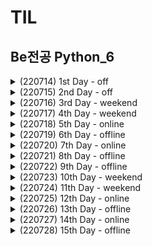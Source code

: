 # TIL

## Be전공 Python_6

<details>
<summary>(220714)  1st Day - off</summary>
<div markdown="1">

- 신입개발자의 역량

1. 코테통과 (알고리즘)
2. CS
3. 영어
4. 잔디가 빽빽(꾸준한 학습 증명) → 가장 중요

------

#### Git (분산 버전 관리 프로그램) / Github (Git 기반 저장소 서비스) -  소잘능개의 기본
	- 중앙 집중식 버전 관리(SVN, 서버컴퓨터 한대. 매니지먼트쪽 강점.)의 단점 보완.
	- 레거시 프로젝트(와 그 히스토리)의 안정적인 보관을 위해서는 분산 버전 관리가 유리하다.
	- 법인이 쓰기에는 Github이 더 비싸고, 소스코드가 서버로 들어가기 때문에 보안 이슈가 있음.

- CLI (Command Line Interface) & Markdown
	- GUI - 그래픽으로 상호작용. 쉽지만 성능이 더 소모됨.
	- CLI - 명령어를 통해 상호작용. 서버/개발 시스템이 이러한 조작환경제공.
	- Git Bash
		- Git은 Linux로 되어있기 때문에, 윈도우에서 Linux를 사용하기 위해 Git Bash로 수행.
		- 절대경로: 모든 경로 / 상대경로: 현재디렉토리 기준 상대적 위치

- Markdown → 텍스트기반 가벼운 markup언어
	- 문서 구조화와 내용을 쉽고 빠르게 작성코자. (특히 웹 환경)
	- 선택한 언어의 Highlight Syntax 적용.
	- README.md
		- 파일을 통해서 오픈 소스의 공식 문서 작성. 잔디심을때마다!
			- 프로젝트에 대한 설명
			- 가장 먼저 보는 문서
			- 일반적으로 SW와 함께 배포
			- 형식은 따로 없으나 일반적으로 Markdown 활용
		- 개인 프로젝트의 소개 문서 작성
		- 매일 학습한 내용 정리
		- MarkDown 활용한 블로그 운영

#### Repository
- 특정 디렉토리 버전관리하는 저장소
1) git init 명령어로 로컬 저장소 생성 → 기본 필수요소(초기값)을 세팅해줌.
2) .git 디렉토리에 버전 관리에 필요한 것이 들어있음
3) git config —global → 이메일과 유저네임 설정.
4) README.md
- Working Directory(작업하는 실제 디렉토리 — untracked)
 → <git add 파일명 or git add . (현재디렉토리 전체)> →
- Staging Area(커밋으로 남기고 싶은 파일이 있는 곳 — staged)
 → <git commit -m “메세지”> →
- Repository(커밋이 저장되는곳 — committed) → <git push> →
- vscode에서 Git Graph 설치해볼 것!

#### ??Staging Area는 왜 있지??
- Working Directory 자체의 모습이 아니라 수정사항(변화된 내용)만 반영되기 위해서!
- 상용(퍼블리싱)할 내용들만 골라 commit해야 하니깐~

#### Github Repo Settings에서 default Branch를 master로 바꿔야 하는 이유?
- main으로 바뀐 이유가 있다.
 [깃허브, 개발용어 '마스터'→메인으로 바꾼다](https://zdnet.co.kr/view/?no=20200921101131)
- 그런데 기존 기업들은 모두 master로 쓰기 때문에 main으로 저장하자~

#### 로컬과 깃헙 레포 연결하기
- git remote add origin 링크 → 연결.
	- 링크의 별명을 origin으로 설정하는 것.
- git push -u origin master → 깃푸쉬.
	- origin → 별명
	- master → local branch 이름

#### git clone, git pull
- clone == 해당 url을 다운로드 받는 것.
- pull == remote에서 local로 업데이트 하는 것.
	- vscode에서 수정 옵션 선택 가능

</div>
</details>

<details>
<summary>(220715)  2nd Day - off</summary>
<div markdown="1">

### git collaborator 초대

[https://eunoia3jy.tistory.com/118](https://eunoia3jy.tistory.com/118)

### git branch 활용

[https://git-scm.com/book/ko/v2/Git-브랜치-브랜치란-무엇인가](https://git-scm.com/book/ko/v2/Git-%EB%B8%8C%EB%9E%9C%EC%B9%98-%EB%B8%8C%EB%9E%9C%EC%B9%98%EB%9E%80-%EB%AC%B4%EC%97%87%EC%9D%B8%EA%B0%80)

1. 브렌치 생성 후 이동

```bash
git checkout -b (브렌치)

git switch -c (브렌치)
```

[https://git-scm.com/book/ko/v2/Git-브랜치-브랜치와-Merge-의-기초](https://git-scm.com/book/ko/v2/Git-%EB%B8%8C%EB%9E%9C%EC%B9%98-%EB%B8%8C%EB%9E%9C%EC%B9%98%EC%99%80-Merge-%EC%9D%98-%EA%B8%B0%EC%B4%88)

1. 병합 (마스터 브렌치와 입력 브렌치의 병합)

```bash
git merge (브렌치)
```

1. 변화 확인하기

```bash
git log --oneline --graph
```

## 챗봇 프로그래밍

### 4차 산업 혁명과 소프트웨어

- 4차산업 - 소프트웨어 중심의 기술, 산업, 사회 패턴과 절차의 급격한 변화
- 빅데이터, 인공지능, 로봇공학, 사물인터넷, 무인운송, 3D프린터, 나노기술
- 오픈소스 라이브러리를 잘 활용하자! 디자인과 기능을 구상하여 조립하는 것이 중요.
    - 에러를 무서워말자!

### Request module 설치

```bash
pip install request
pip install beautifulsoup4
pip install lxml
```

### .gitignore 활용

[gitignore.io](https://www.toptal.com/developers/gitignore/)

1. 왜 쓰는가?

```
보안상으로 위험성이 있는 파일프로젝트와 
관계없는 파일용량이 너무 커서 제외해야되는 파일등등
git add 에 포함시키기 싫은 경우가 있다.

물론 이 경우 git rm 를 통해 일부 파일만 제외시키면 되지만, 
모든 커밋에 그런 행동을 하는 것은 번거롭다.

따라서 우리는.gitignore 이라는 디렉토리를 만들어 무시할 파일을 넣어 줄 수 있다.
```

2. ***반드시!!*** Repository 만들자마자 생성해야함.
    1. 한 번 git이 관리하기 시작한 파일은 추가적인 ignore가 안된다.
</div>
</details>


<details>
<summary>(220716)  3rd Day - weekend</summary>
<div markdown="1">


arr = [ ] → arr 배열 선언

len(arr) → arr 배열의 원소 갯수

리스트.remove(a) → 배열에서 a 제거

“이름 : {1}, 나이 {0}세”. format(20, “홍길동) → ‘이름 : 홍길동, 나이 20세’

{숫자 : 문자열 표시 유형}

chr(num) → 아스키코드 num에 해당하는 문자

ord(char) → 문자 char에 해당하는 아스키코드

`for i in range (1, 201, 1) :` → 1 이상 201 미만의 i에 대한 반복문. i는 1씩 증가한다.

```python
dogs = {1: "골든리트리버". 2: "진돗개", 3: "보더콜리"} //사전형 객체

for key in dogs: //사전 객체 dogs를 사용하므로 항목의 키 정보 1, 2, 3이 차례로 대입
	print("{0} : {1}".format(key, dogs[key]))
```

[https://blockdmask.tistory.com/458](https://blockdmask.tistory.com/458) → 문자열

줄바꿈 없이 출력하기

```python
print("AngelPlayer", end='\n') //기본 형식.

for i in range(1, 51) :
    print("{0}".format(i * 2), end=' ')
```

파이썬에서의 삼항 연산자

```python
[true_value] if [condition] else [false_value]
```

	
</div>
</details>


<details>
<summary>(220717)  4th Day - weekend</summary>
<div markdown="1">

### join 사용방법

```python
구분자.join(문자열리스트)

str_list = ["동해물과","백두산이","마르고","닳도록"]
>>> str = " ".join(str_list)
>>> print(str)
# 동해물과 백두산이 마르고 닳도록 출력됨
```

구분자(separator)가 앞에 오고 문자열이 뒤에 오는 구조라서 좀 헷갈릴 수 있다.

### 문자열 나누기- split() 함수

이 함수는 파라미터로 구분자를 주면

해당 구분자를 기준으로 문자열을 잘라 리스트 형식으로 반환합니다.

만약 파라미터에 아무것도 주지 않으면 공백을 기준으로 문자를 나눕니다.

```python
>>> str = "Hi my name is gyu"
>>> splitted_str = str.split()
>>> print(splitted_str)

['Hi', 'my', 'name', 'is', 'gyu']
```

[[파이썬 / Python] map(int, input().split())에 대해](https://ccamppak.tistory.com/38)

### 진수 변환

```python
10진수에서 2진수로 변환함수: bin() # 접두어 0b 붙음
10진수에서 8진수로 변환함수: oct() # 접두어 0o 붙음
10진수에서 16진수로 변환함수: hex() # 접두어 0x 붙음
```

### 문자열 설정

[Python의 문자열에서 부분 문자열 추출](https://www.delftstack.com/ko/howto/python/extract-substring-from-a-string-in-python/)

[파이썬에서 문자열의 부분 문자열을 얻는 방법](https://www.delftstack.com/ko/howto/python/how-to-get-a-substring-of-a-string-in-python/)

### 공백 제거

**3가지 방법**은 아래와 같습니다.

1. **replace() 사용 - 모든 공백 제거**
2. **strip(), lstrip(), rstrip() 사용 - 양쪽, 왼쪽, 오른쪽 공백 제거**
3. **re.sub() 사용 - 정규표현식 사용으로 원하는대로 공백 제거**

### map 함수

```python
list(map(함수, 리스트))# 리스트에서 원소를 하나씩 꺼내 함수를 돌려 다시 리스트로 저장
```

[[python] 파이썬 map 함수 사용법과 예제](https://blockdmask.tistory.com/531)

### 딕셔너리

[Python 딕셔너리](https://zetawiki.com/wiki/Python_%EB%94%95%EC%85%94%EB%84%88%EB%A6%AC)

## **reduce()**

```python
reduce(함수, 시퀀스)
```

#시퀀스(문자열, 리스트, 튜플)의 원소들을 순차적으로 함수에 적용

```python
>>>from functools import reduce   # 파이썬 3에서는 써주셔야 해요  
>>> reduce(lambda x, y: x + y, [0, 1, 2, 3, 4])
10
```

먼저 0과 1을 더하고, 그 결과에 2를 더하고, ….

## **filter()**

```python
filter(함수, 리스트)
```

리스트에 들어있는 원소들을 함수에 적용시켜서 

결과가 참인 값들로 새로운 리스트를 만들어줌. 

```python
>>> list(filter(lambda x: x < 5, range(10)))
[0, 1, 2, 3, 4]
```

### 절대값 함수

```python
abs(x) # x의 절대값
```


</div>
</details>


<details>
<summary>(220718)  5th Day - online </summary>
<div markdown="1">

### 컨테이너

- 여러 개의 데이터를 담을 수 있는 객체.
- 순서가 있는 데이터와 순서가 없는 데이터로 나뉨.
        
    - 리스트 (리스트명 = [요소1, 요소2, … ]
        - 여러 값을 ‘순서가 있는’구조로 저장하고 싶을 때 사용
        - 생성된 이후 변경이 가능
    - 튜플
        - 여러 값을 ‘순서가 있는’구조로 저장하고 싶을 때 사용
        - 생성된 이후 변경이 불가.
        - 단일 항목 튜플은 값 뒤에 쉼표! ex) tuple_a = (1,)
        - 복수 항목 튜플도 넣는 것을 권장
    - 레인지
        - 숫자의 시퀀스를 나타냄
        - 주로 반복문과 사용됨 (for i in range(N))
    - 슬라이싱
        
        [[Tip] Python Array[::] 사용법](https://blog.wonkyunglee.io/3)
        
        - 시퀀스를 특정 단위로 슬라이싱
        - 인덱스와 콜론을 사용하여 특정 부분만 잘라냄
        - 
    - 셋
        - 중복되는 요소 없고 순서 상관 없는 묶음
            - 중복되면 하나만 저장
            - 순서가 없어서 인덱스 접근 불가
    - 딕셔너리
        - 키-값 쌍으로 이루어진 자료형 (3.7이후 orderd)
        - key는 변경 불가능 데이터만 가능.
        - 키의 값(values)는 형태 상관 없음.
        - dict()

### 형변환

- 파이썬에서 데이터 형태는 서로 변환 가능
- 암시적/명시적 변환.

### find 함수

```python
문자열.find(찾을 문자, 시작 index, 끝 index)
```

[[python] 파이썬 find 함수에 대해서](https://blockdmask.tistory.com/569)

[[Python - Tip] 파이썬 출력 메시지 글꼴 설정 - 글자색/배경색/굴게/기울임/밑줄](https://dsegfault.tistory.com/15)

</div>
</details>


<details>
<summary>(220719)  6th Day - offline </summary>
<div markdown="1">

### Dictionary 관련 함수

[[파이썬(Python)] 딕셔너리(Dictionary) 관련 함수 정리! [.keys() / .values() / .items() / .get() / .clear(), in]](https://m.blog.naver.com/PostView.naver?isHttpsRedirect=true&blogId=sw4r&logNo=221504133335)

### append 살펴보기

[파이썬 append( ), extend( ), insert( ) 함수 차이 / 요소추가함수 비교 (Python)](https://ooyoung.tistory.com/117)

### Set 살펴보기

[점프 투 파이썬](https://wikidocs.net/16044)

### replace 함수

```python
변수.replace(변경하고 싶은 문자, 변경할 문자, [변경할 횟수])
```

[파이썬 replace( ) 문자열을 변경하는 함수 (Python)](https://ooyoung.tistory.com/77)

### re.sub

```python
re.sub(패턴, 바꿀 문자열, 문자열, 바꿀 횟수)
```

[[python] re.sub 정규표현식을 통한 문자열 치환 (특수문자 제거)](https://clolee.tistory.com/17)

### Try (예외처리)

[[Python] 예외처리 (try, except, finally, else)](https://yganalyst.github.io/pythonic/memo_16_except/)

</div>
</details>

<details>
<summary>(220720)  7th Day - online </summary>
<div markdown="1">

[Python Tutor code visualizer: Visualize code in Python, JavaScript, C, C++, and Java](https://pythontutor.com/visualize.html#mode=edit)

[(Python) 20 - 파이썬의 유용한 내장함수들](https://dogrushdev.tistory.com/134)

### 제어문(Control Statement)

- flowchart로 표현 가능한, 특정 상황에 따른 선택적 코드 실행
1. 조건문
    - if / elif / else 계속 연습하자

1. 반복문
    - for문
        - Dictionary 순회
            - .Keys() / .values() / .items() → 튜플 활용해서 순회 가능
            - ex)
            
            ```python
            for student, grade in grades.items()
            ```
            
        - enumerate 순회
            - 인덱스(순서)와 객체를 쌍으로 담은 열거형 반환
            
            ```python
            members = ['민수', '영희', '철수']
            
            for idx, number in enumerate(members) : 
                print(idx, number)
            
            # enumerate(members, start = n) -> n값부터 idx가 증가
            ```
            
        - List comprehension
            - 표현식과 제어문을 통해 특정값을 가진 리스트 생성
            
            ```python
            # code for 변수 in iterble if 조건식
            
            cubic_list = [number ** 3 for number in range(1, 4)]
            print (cubic_list)
            
            #[1, 8, 27)
            ```
            
        
        - Dictionary Comprehension
            
            ```python
            cubic_dict0 = {}
            for number in range(1, 4) : 
                cubic_dict0[number] = numer ** 3
            print(cubic_dict0)
            
            #{1: 1, 2: 8, 3: 27}
            
            cubic_dict1 = {number : number ** 3 for number in range(1, 4)}
            print (cubic_dict1)
            
            #{1: 1, 2: 8, 3: 27}
            ```
            

### 함수

- return은 한 함수에 두 개 불가. 여러 개를 반환하고 싶으면 리스트나 튜플 등의 컨테이너 활용

```python
def minus_and_product(x, y) :
    return x - y,  x * y

y = minus_and_product(4, 5)
print(y) # (-1, 20)
print(type(y)) # <class 'tuple'
```

- Input
    - Keyword Argument 다음에 Positional Argument 넣을 수 없다
    - Default Argument를 지정해서 정의된 것보다 더 적은 개수의 argument를 입력 가능
    - 정해지지 않은 여러개의 Arguments 처리는 Asterisk 혹은 언패킹 연산자라고 불리는 * 덕분.
    
    ```python
    print(*objects, sep=' ', end='\n', file=sys.stdout, flush=False)
    ```
    
    - 가변인자 (*args)
        - 여러개의 Positional Argument를 하나의 필수 parameter로 받아서 사용
        - 몇 개를 받을 지 모를 때 사용.
        
        ```python
        def add(*args) : 
            for arg in args :
                print(arg)
        ```
        
    
    - 패킹 / 언패킹
        - 묶는게 패킹 푸는게 언패킹
        
        ```python
        numbers = (1, 2, 3, 4, 5) #패킹
        a, b, c, d, e = numbers #언패킹
        ```
        
        - 패킹 = 여러 개의 데이터를 묶어서 할당
        - 언패킹 = 시퀀스 속 요소를 여러 변수에 나누어 할당
            - 언패킹시 변수 개수와 할당 갯수가 동일해야 함.
            - 변수에 Asterisk를 붙이면 남은 요소를 담을 수 있음
            
            ```python
            numbers = (1, 2, 3, 4, 5)
            a, b, *rest = numbers
            print(a, b, rest) # 1 2 [3, 4, 5]
            
            a, *rest, e = numbers
            print(rest) # [2, 3, 4]
            ```
            
        
        - *는 시퀀스 언패킹 연산자라고 불리며, 말 그대로 시퀀스를 풀어 헤치는 연산자
            - 튜플이나 리스트 언패킹할 때 사용
            - * 활용해서 가변인자 만들 수 있음
            
            ```python
            def func(*args) :
            	print(args)
            	print(type(args))
            ```
            
            ```python
            def sum_all(*numbers):
            	result = 0
            	for number in numbers :
            				result += number
            	return result
            
            print(sum_all(1, 2, 3)) # 6
            print(sum_all(1, 2, 3, 4, 5, 6)) # 21
            ```
            
            ```python
            def print_family_name(father, mother, *pets): # 아빠 엄마는 필수. 반려동물은 추가적인 인자
            	print(f'아버지 : {father}')
            	print(f'어머니 : {mother}')
            	print('반려동물들')
            	for name in pets:
            			print(f'반려동물: {name}')
            
            ```
            
        
        - 가변 키워드 인자 (**kwargs)
            - 몇 개의 키워드 인자를 받을지 모르는 함수 정의에 유용
            - **kwargs는 딕셔너리로 묶여 처리되며, parameter에 **를 붙임
            
            ```python
            def family(**kwargs) : 
            	for key, value in kwargs.items()
            			print(key, ":", value)
            
            family(father='아부지', mother='어무이')
            ```
            
        - *args 는 **kwargs 와 같이 쓸 수 있나? YES!
            
            ```python
            def print_family_name(*parents, *pets): # 아빠 엄마는 필수. 반려동물은 추가적인 인자
            	print(f'아버지 : {parents[0]}')
            	print(f'어머니 : {parents[1]}')
            	print('반려동물들')
            	for title, name in pets.items():
            			print(f'반려동물: {title} = {name}')
            ```
            
    

### Python의 범위 (Scope)

- 함수는 코드 내부에 local scope 생성. / 이외 공간은 global scope
- scope
    - global scope  : 코드 어디에서나 참조 가능한 공간
    - local scope :  함수가 만든 scope. 함수 내부에서만 참조 가능
- variable
    - global variable : global scope에 정의된 변수
    - local variable : local scope에 정의된 변수

### 변수 수명주기(lifecycle)

- built-in scope
    - 파이썬 실행된 이후부터 영원히 유지
- global scope
    - 모듈이 호출된 시점 이후 혹은 인터프리터가 끝날 떄까지 유지
- local scope
    - 함수가 호출될 때 생성되고, 함수가 종료될 때까지 유지
    

### 이름 검색 규칙(Name Resolution)

- 파이썬의 식별자는 namespace에 저장되어 있음.
- a.k.a LEGB Rule
    - Local scope - 지역 범위(현재 작업)
    - Enclosed scope - 지역 범위 한 단계 위
    - Global scope - 최상단 위치
    - Built-in scope - 정의하지 않고 사용할 수 있는 모든 것
- 함수의 범위 주의
    - 기본적으로 함수에서 선언된 변수는 Local scope에 생성
    - 해당 scope에 변수가 없으면 LEGB 룰에 의해 검색.
        - 접근은 되도 수정은 안됨
        - 할당하면 해당 scope에 생성되므로
        - 함수 내에서 필요한 상위 scope는 argument로 넘겨서 활용해야 함
- 상위 scope 변수를 수정하려면 global, nonlocal 키워드를 활용
    - 그러나 코드 복잡해지고 오류발생 가능.
    

### 함수 응용

- map(함수, 순회가능한 데이터구조)
- zip(*iterables) - iterable들을 모아서 튜플형 object반환
- lambda[parameter] : 표현식
    - 리턴 없고 조건문 반복문 불가.
    - 간결한 함수정의 가능. def 없어도 사용가능
- 재귀함수는 stack overflow 조심하고, 1천회 넘기지 않게 조심할것
    - 재귀적 표현이 자연스러운 알고리즘에 사용할 것.
    - 변수 사용을 줄여줄 수 있으나 입력값이 커지면 연산 속도가 오래 걸림!

### 모듈

- 모듈과 패키지
    - module = 합, 평균, 표준편차 등 자주 쓰는 기능들을 하나의 파일로 묶은 것
        - 특정 기능을 하는 코드를 파이썬 파일(.py)단위로 작성
        
        ```python
        import module
        from module import var, function, Class
        from module import * #다 가져오기
        ```
        
    - package = 다양한 파일을 하나의 폴더로 묶은 것
        - 특정 기능과 관련된 여러 모듈의 집합
        - 패키지 안에는 서브패키지 포함
        
        ```python
        from package import module
        from package.module import var, function, Class
        ```
        
    - library = 다양한 패키지를 하나로 묶은 것.
        - 프레임워크와의 차이점? buzzword(논란되는 언어).
        - 교수님피셜 라이브러리는 삽, 프레임워크는 포크레인
    - pip = 관리자
        - PyPI(Python Package Index)에 저장된 외부 모듈 및 패키지 가져오는 시스템
        
        ```bash
        $ pip install SomePackage #최신버전
        $ pip install SomePackage==1.0.5 #특정 버전
        $ pip install SomePackage>=1.0.4 #최소 버전
        ```
        
        - 패키지 관리 (기록 파일은 보통 requirements.txt)로 정의
        
        ```bash
        $ pip freeze > requirements.txt # 리스트 박제
        $ pip freeze -r requirements.txt # 박제된 리스트 설치
        ```
        
    - 패키지 활용 공간은 가상환경
    

### 사용자 모듈과 패키지

- 패키지 만들기
    - 모든 폴더에는 **init**.py를 만들어 패키지로 인식
        - python 3.3 이후부터는 없어도 되지만 만드는 것 추천.
    

### 가상 환경

- 외부 패키지와 모듈을 사용하는 경우 모두 pip를 통해 설치해야 함.
- 복수의 프로젝트를 할 때 버전이 다를 수 있고, 따라서 가상환경에 독립적으로 패키지 관리해야함
- Python 3.5부터 생김
    - 특정 디렉토리에 가상 환경을 만들고, 고유한 파이썬 패키지 집합 가질 수 있음.
        - 특정 폴더에 환겨잉 있고
        - 실행 환경에서 가상환경을 활성화 시킴
        - 그에 따라서 폴더 관리
        
        ```bash
        $ python -m venv venv00 # venv00이라는 가상환경 생성
        
        $ pip list # 컴퓨터에 설치된 리스트
        
        $ sourse venv/Scripts/activate #나만의 작고 귀여운 가상환경 시작
        
        $ pip list # 이후에는 이 가상환경에 설치된 리스트
        ```

</div>
</details>


<details>
<summary>(220721)  8th Day - offline </summary>
<div markdown="1">


## **메모리 구조**

- 프로그램이 실행되기 위해서는 먼저 프로그램이 메모리에 로드(load)되어야 합니다.
- 또한, 프로그램에서 사용되는 변수들을 저장할 메모리도 필요합니다.
- 따라서 컴퓨터의 운영체제는 프로그램의 실행을 위해 다양한 메모리 공간을 제공하고 있습니다.
- 프로그램이 운영체제로부터 할당받는 대표적인 메모리 공간은 4가지 있습니다.
    - 코드(code) 영역
    - 데이터(data) 영역
    - 스택(stack) 영역
    - 힙(heap) 영역

![http://tcpschool.com/lectures/img_c_memory_structure.png](http://tcpschool.com/lectures/img_c_memory_structure.png)

### 1. **코드(code) 영역**

메모리의 코드(code) 영역은 실행할 프로그램의 코드가 저장되는 영역으로

텍스트(code) 영역이라고도 부릅니다.

CPU는 코드 영역에 저장된 명령어를 하나씩 가져가서 처리하게 됩니다.

### 2. **데이터(data) 영역**

메모리의 데이터(data) 영역은 프로그램의 전역 변수와 정적(static) 변수가 저장되는 영역입니다.

데이터 영역은 프로그램의 시작과 함께 할당되며, 프로그램이 종료되면 소멸합니다.

### 3. **스택(stack) 영역**

메모리의 스택(stack) 영역은 함수의 호출과 관계되는 지역 변수와 매개변수가 저장되는 영역입니다.

스택 영역은 함수의 호출과 함께 할당되며, 함수의 호출이 완료되면 소멸합니다.

이렇게 스택 영역에 저장되는 함수의 호출 정보를 스택 프레임(stack frame)이라고 합니다.

스택 영역은 푸시(push) 동작으로 데이터를 저장하고, 팝(pop) 동작으로 데이터를 인출합니다.

이러한 스택은 후입선출(LIFO, Last-In First-Out) 방식에 따라 동작하므로,

가장 늦게 저장된 데이터가 가장 먼저 인출됩니다.

스택 영역은 메모리의 높은 주소에서 낮은 주소의 방향으로 할당됩니다.

### 4. **힙(heap) 영역**

메모리의 힙(heap) 영역은 사용자가 직접 관리할 수 있는 ‘그리고 해야만 하는’ 메모리 영역입니다.

힙 영역은 사용자에 의해 메모리 공간이 동적으로 할당되고 해제됩니다.

힙 영역은 메모리의 낮은 주소에서 높은 주소의 방향으로 할당됩니다.

## **스택과 힙의 장단점**

### **스택**

매우 빠른 액세스

변수를 명시 적으로 할당 해제 할 필요가 없습니다.

공간은 CPU에 의해 효율적으로 관리되고 메모리는 단편화되지 않습니다.

지역 변수 만

스택 크기 제한 (OS에 따라 다름)

변수의 크기를 조정할 수 없습니다.

### **힙**

변수는 전역 적으로 액세스 할 수 있습니다.

메모리 크기 제한 없음

(상대적으로) 느린 액세스

효율적인 공간 사용을 보장하지 못하면 메모리 블록이 할당 된 후 시간이 지남에 따라 메모리가 조각화되어 해제 될 수 있습니다.

메모리를 관리해야합니다 (변수를 할당하고 해제하는 책임이 있습니다)

변수는 C언어 realloc() or 자바 new

## 체크할 것

### 딕셔너리

1. 딕셔너리 매소드 확인.
2. key - value
3.  순회도는 방법!

### 반복문

1. 순회 방법

### Data 추출

1. 인덱스 접근 방법
2. if문으로 수정하는 방법


</div>
</details>




<details>
<summary>(220722)  9th Day - offline </summary>
<div markdown="1">

- 프로젝트 제출기한은 20시.

### 01_PJT

- 목표
    - 파일 입출력 이해
    - 데이터 구조 분석과 이해
    - Json 형태로 구성
    
- 요구 사항
    - example 참고할 것
    - 데이터를 직접 추출하고 구성하는 과정
    - 필수와 선택 과제로 나뉨.
    - 제출은 gitlab

### 유의사항

```python
dict[’key’] 보다는 dict.get(’key’) 쓰기. 에러 때문에!
print(f’texttext{var1}text{var2} 쓰기.
```

[https://velog.io/@aonee/Python-%EC%A0%95%EB%A0%AC-sort-sorted-reverse](https://velog.io/@aonee/Python-%EC%A0%95%EB%A0%AC-sort-sorted-reverse)

</div>
</details>


<details>
<summary>(220723)  10th Day - weekend </summary>
<div markdown="1">

### import math

[[Python] 반올림, 올림, 내림](https://velog.io/@insutance/Python-%EB%B0%98%EC%98%AC%EB%A6%BC-%EC%98%AC%EB%A6%BC-%EB%82%B4%EB%A6%BC)

### divmod(var1, var2)

 → var1을 var2로 나눈 몫과 나머지를 튜플 객체로 반환

### pow(var1, var2)

 → var1을 var2 제곱하여 반환

### all()

→ 반복 가능한 자료형을 전달해 모두 True이면 True, 하나라도 False면 False

### any()

→ 반복 가능한 자료형을 전달해 모두 False이면 False, 하나라도 True면 True

### enumertae()

→ 시퀀스형을 입력받아 인덱스를 포함하는 튜플 객체를 항목으로 구성하는 enumerate 객체를 반환


</div>
</details>


<details>
<summary>(220724)  11th Day - weekend </summary>
<div markdown="1">

### print()
- print() 함수는 sep 파라미터로 구분자를 넣어줄 수도 있음.
	```
	print('A1', 'B2', sep=',') # A1,B2
	```
- f-string은 파이썬 3.6+에서만 지원한다.

	
### pass	
- Null Operation. 아무것도 하지 않는 기능이다. 목업부터 만들 때 오류를 막기 위해 사용.


- 리스트 컴프리헨션은 표현식이 2개가 넘어가면 가독성이 떨어진다.
	
	```
	import this #Zen of Python
	```

### 빅오
- 입력값이 커질 때 알고리즘의 실행 시간(시간 복잡도)와 함께 공간 요구사항(공간 복잡도)이 어떻게 증가하는지를 분류하는데 사용
- "빅오 표기법은 주어진 경우의 수행시간의 상한을 나타낸다"
- 빅오 표기법 종류
	- O(n)상수 시간을 갖는 알고리즘은 최고의 알고리즘이다!
	- O(log n) 큰 입력값에도 영향을 크게 받지 않는 편
	- O(n) 입력값만큼 실행 시간에 영향을 받음. -> 선형 시간 알고리즘이라고도 함. 모든 입력값을 적어도 한 번 이상 봐야 하는 수준.
	- O(n log n) 병합 정렬을 비롯한 효율 좋은 정렬 알고리즘.
	- O(n**2) 버블 정렬 같은 비효율적 정렬 알고리즘
	- O(2**n) 피보나치 수를 재귀로 계산하는 알고리즘 등.
	- O(n!) 가장 느린 알고리즘.
</div>
</details>


<details>
<summary>(220725)  12th Day - online </summary>
<div markdown="1">

- 그놈의 재귀함수..!!!

- .strip([chars])는 특정 문자를 지정하지 않을 시 공백을 제거한다.

## 데이터 구조 (Data Structure)

- 데이터 구조를 활용하기 위해서는 method를 활용해야 한다.
    - method = 클래스 내부에 정의한 함수.

### 문자열

- 모든 문자는 str타입 (변경불가능)

```python
str.find(x) # x의 첫 위치를 반환. 없으면 -1 반환

str.index(x) # x의 첫 위치를 반환. 없으면 오류 발생.

str.isalpha() # 알파벳 문자인지 여부. (유니코드상 문자인지)

str.isupper() # 대문자인지 여부. (반: islower())
str.upper() # 모두 대문자로 변경 (반: lower(), swapcase() => 대소문자 서로 변경)

str.istitle() # 타이틀 형식인지 여부.

str.isdecimal() # 10진수.
str.isdigit() # 숫자형태를 띤 것
str.isnumeric() # 숫자 비슷한거 아님?
```

### 리스트

- 유연성이 좋아 자주 사용

```python
list.append(x) # 마지막에 x 추가
list.insert(i, x) # list[i]에 x 삽입
list.remove(x) # 가장 왼쪽에 있는 x 제거. 항목 없으면 에러
list.pop(x) # list[x]를 반환하고 제거. 기본값은 가장 오른쪽 항목.
list.extend(m) # 순회형 m의 모든 항목들 리스트 끝에 추가
list.reverse() # 거꾸로 정렬
```

### 셋

- 중복되지 않는 조합

```python
s.copy() # 얕은 복사본 반환
s.add(x) # 없으면 x 추가
s.pop # 똑같음. set이 비면 에러
s.remove(x) # x 삭제. set이 비면 에러
s.discard(x) # x가 있으면 삭제
s.update(t) # 셋t에 있는 항목 중 s에 없는 것 추가
s.clear # 모두 제거
s.isdisjoint(t) # 서로소일 때 True
s.issubset(t) # s가 t의 하위일 때 True
s.issuperset(t) # s가 t의 상위일 때 True 
```

### 딕셔너리

- 키와 값의 쌍으로 이루어진 자료.

```python
d.copy() # 얕은 복사본 반환
d.keys() # 딕셔너리의 모든 키를 담은 뷰 반환
d.values() # 모든 밸류 담은 뷰 반환
d.items() # 모든 키-값 쌍 담은 뷰 반환
d.get(k) # 키 k 값 반환. 없으면 none 
d.get(k, v) # 키 k 값 반환. 없으면 v 반환
d.pop(k, v) # 키 k 갑 반환하고 딕셔너리에서 삭제. k가 없을 경우 v 반환
```

### 얕은 복사

```python
a = [1, 2, 3]
b = a # b가 a가 가리키는 주소값과 같은 곳을 가리키게 됨
print (a, b) # [1, 2, 3][1, 2, 3]
b[0] = 5
print (a, b) # [5, 2, 3][5, 2, 3] 

a = [1, 2, 3]
b = a[:] # b가 a의 값에서 함수를 통해 나온 반환값을 받게 됨 (1차원배열 한정)
print (a, b) # [1, 2, 3][1, 2, 3]
b[0] = 5
print (a, b) # [1, 2, 3][5, 2, 3]
```

 

### 깊은 복사

```python
import copy
a = [1, 2, [3, 1]]
b = copy.deepcopy(a) # 통째로 아예 새로 복사. 얕은복사의 해결책
print (a, b) # [1, 2, [3, 1]][1, 2, [3, 1]]
b[2][0] = 5
print (a, b) # [1, 2, [3, 1]][1, 2, [5, 1]]
```

</div>
</details>

<details>
<summary>(220726)  13th Day - offline </summary>
<div markdown="1">

- **TypeError: ‘int’ object is not iterable**
    - list([iterable])이어야 하는데, 해당 위치에 반복할 수 있는(iterable) 개체가 없음.
- **TypeError: ‘int’ object is not iterable**
    - 정수(int)형 자체는 반복할 수 있는(iterable) 개체가 아님.
- **TypeError: 'int' object is not subscriptable**
    - 인덱스를 갖지않는 값에 인덱스를 가지게 코드를 짤 경우 발생하는 오류.
- ****invalid literal for int() with base 10****
    - 10진수로의 형변환 에러.

</div>
</details>

<details>
<summary>(220727)  14th Day - online </summary>
<div markdown="1">

## 킹체지향

### 객체지향 프로그래밍

- 프로그램을 명령어의 목록으로 보는 것에서 벗어나, 여러 객체의 모임으로 파악
- 과거는 Global data 기준으로 function을 여럿 만들었다.
- 현재는 데이터와 기능(메서드)분리, 추상화된 인터페이스 (오브젝트 여러개에서 메서드를 주고받기)
- 장점
    - 클래스 단위로 모듈화시켜 개발 가능. 대규모 소프트웨어 개발에 적합
    - 필요 부분만 수정하기 쉬우므로 유지보수가 쉬움
- 단점
    - 설계시 많은 노력과 시간 필요 (상호작용 구조를 만들기 위해 많은 시간 필요)
    - 실행 속도가 상대적으로 느림 (절차 지향이 보다 컴퓨터 처리구조와 비슷하기 때문)

### OOP 기초

- 객체
    - 컴퓨터 과학에서 객체 또는 오브젝트는 클래스에서 정의한 것을 토대로 메모리에 할당된 것으로 *프로그램에서 사용되는 데이터 또는 식별자에 의해 참조되는 공간*을 의미하며, 변수, 자료구조, 함수, 또는 메서드가 될 수 있다.
    - **속성과 행동으로 구성된 모든 것**
- 클래스로 만든 객체를 인스턴스
    - 객체는 특정 타입의 인스턴스다.
- **파이썬은 모든 것이 객체(속성과 행동이 존재)**
    - 모든 것이 * type 클래스의 객체. (객체는 * type의 인스턴스)
    - ex_) “banana”.upper()
    - 문자열 타입의 인스턴스 + (문자열의)행동 메서드
- 객체의 특징
    - 타입 : 어떤 연산자와 조작이 가능한가?
    - 속성 : 어떤 상태를 가지는가?
    - 조작법 : 어떤 행위를 할 수 있는가?
- 객체 비교하기
    - ==
        - 동등한(내용이 같은) 경우 True
    - is
        - 동일한
        - 동일 객체를 가리킬 경우 (같은 주소값을 가리킬 경우) True

### OOP 속성

- 특정 데이터 타입/클래스의 객체들이 가지게 될 상태/데이터를 의미
- 클래스 변수 / 인스턴스 변수가 존재
- 클래스 변수를 변경할 때에는 항상 클래스.클래스변수 형식으로 변경해야 함
    - 그러지 않으면 해당 인스턴스 변수만 변화함

### OOP 메서드

- 특정 데이터타입/클래스의 객체에 공통적으로 적용 가능한 행위(함수)
- 메서드는 인스턴스 메서드(인스턴스 처리) / 클래스 메서드(클래스 처리) / 정적 메서드(나머지)로 나뉨.
    - 인스턴스 메서드
        - self가 있으면 인스턷스.
            - self는 인스턴스 자기 자신. 파이썬의 암묵적인 규칙
        - 인스턴스 변수를 사용하거나, 변수에 값을 매기는 것
        - 클래스 내부에 정의됨
        - 매직 매서드
            - 던더 메서드, 스페셜 메서드, 매직 메서드
            - 특정 상황에 자동으로 불림
            
            ```python
            __str__(self)
            __le__(self, other)
            
            ```
            
    
    [[Python] __str__와 __repr__의 차이 살펴보기](https://shoark7.github.io/programming/python/difference-between-__repr__-vs-__str__)
    
    - 클래스 메서드
        - 클래스가 사용할 메서드
        - @classmethod 데코레이터를 사용해서 정의
        - 호출 시 첫 번째 인자로 클래스가 전달됨
    - 클래스 메서드 → 클래스 변수 사용 cls
    - 인스턴스 메서드 → 인스턴스 변수 사용 self
    - 둘 다 쓰고 싶으면?
        - 클래스는 인스턴스 변수 사용불가
        - 인스턴스 메서드는 둘 다 사용 가능
    - 스태틱 메서드
        - @staticmethod 데코레이터를 사용해서 정의
    - 인스턴스와 클래스 사이의 이름공간
        - 클래스를 정의하면 클래스와 해당하는 이름공간 생성
        - 인스턴스를 만들면 객체가 생성되고 이름공간 생성
        - 인스턴스에서 특정 속성에 접근하면, 인스턴스-클래스 순으로 탐색

## 객체지향 핵심 4가지

- 추상화
    - 복잡한 거 숨기고 필요한 거 나타냄
- 상속
    - 물려받기
- 다형성
    - 오버라이딩
- 캡슐화
    - getter, setter

### 상속

- 파이썬의 모든 클래스는 object로부터 상속됨
- 부모 클래스의 모든 요소가 상속됨
- supe()r를 통해 부모클래스의 요소를 호출할 수 있음
- 메서드 오바리이딩을 통해 자식 클래스에서 재정의 가능함
- 상속관계에서의 이름 공간은 인스턴스, 자식 클래스, 부모 클래스 순으로 탐색
- super()

```python
def__init__(self,name,age,number,email,student_id) :
	super().__init__(name,age,number,email) # 부모클래스의 인스턴스 상속
	self.student_id = id
```

- 다중상속은 파이썬만 가능

### 다형성

- 동일한 메서드가 클래스에 따라 다르게 행동할 수 있음
- 서로 다른 클래스에 속해있는 개체들이 동일한 메시지에 다른 방식으로 응답할 수 있음.

### 메서드 오버라이딩

- 상속받은 메서드를 재정의
- 기본 기능과 이름은 유지하는데 새로운 기능 추가하고 싶을 때 사용
- 부모 클래스를 실행시키고 싶으면 super활용

### 오버로딩

- 기능이 같은 메서드를 여럿 만드는데, 받는 매개변수의 갯수가 다르고 다른 동작을 하게끔 하는 것. 파이썬엔 없는 기능
- *args가 어차피 있기 때문에 불필요. 개념적으로만 있다.

### 캡슐화

- 객체 일부 구현 내용에 대해 외부로부터의 직접적인 액세스를 차단
- 암묵적으로 존재하지만 언어적으로는 존재하지 않음

### 접근제어자 종류

- Public member
    - 언더바 없이 시작하는 메서드나 속성
    - 어디서나 호출 가능. 하위 클래스 오버라이드 허용
    - 일반적인 메서드와 속성의 대다수를 차지
- Protected member
    - 언더바 1개로 시작하는 메서드
    - 암묵적 규직에 의해 부모 클래스 내부와 자식 클래스에서만 호출 가능
    - 하위 클래스 오버라이드 허용
- Private member
    - 언더바 2개로 시작하는 메서드나 속성
    - 본 클래스 내부에서만 사용 가능
    - 하위클래스 상속 및 호출 불가능
    - 외부 호출 불가능
    

### getter 메서드와 setter 메서드

- 변수에 접근할 수 있는 메서드를 별도로 생성
    - getter 메서트 : 변수의 값을 읽는 메서드
        - @property 데코레이터 사용
- setter 메서드 : 변수의 값을 설정하는 성격의 메서드
    - @변수.setter 사용

## 에러와 예외처리

- 디버깅
    - 에러 메시지가 발생
        - 해당위치를 찾아 해결
    - 로직 에러 발생
        - 명시적 에러 메시지 없이 다른 결과가 나온 경우
            - 온갖 시도…
- 에러와 예외
    - 문법 에러 (Syntax Error)
        - 파이썬 프로그램은 실행이 되지 않음
        - 문제가 발생한 위치를 표현
        - 에러가 감지된 가장 앞의 위치를 가리키는 캐럿기호(^)를 표시
    - 예외
        - 실행 도중 예상치 못한 상황을 맞이하면 실행 멈춤
            - 문자열을 나눈다던지, 0으로 나눈다던지, 서로 다른 형을 더한다던지…
        - 실행 중 감지되는 이런 에러들을 예외라고 부름
        - 예외의 타입이 메시지로 출력됨
        - 사용자 정의 예외를 만들어 관리 가능

- 예외 처리
    - try문
        - 오류발생 가능성 있는 코드를 실행
        - 예외 발생 않으면 실행 종료
    - except 문
        - 예외 발생하면 except 에러코드 절이 실행
        - 예외 상황을 처리하는 코드를 받아서 적절한 조치를 취함
        - 복수의 처리를 할 경우, 가장 작은 범위부터 순차적으로 입력해놓아야 함
    - else 문
        - try문에서 예외가 발생하지 않으면 실행
    - finally 문
        - 선택사항. 마지막 명령문
        - 예외 여부 관계없이 실행.
    
    - try보다 if가 더 빠르다. 사용처는 케바케.

### 1회차 과목평가

- 온라인감독시스템. 9시 ~ 10시. 이번엔 폴더 정리 확실히 해보자.

### 1학기 정기면담

7/29 ~ 8/1 까지 설문조사.

유선/대면 면담 8/3 수요일부터.

</div>
</details>


<details>
<summary>(220728)  15th Day - offline </summary>
<div markdown="1">


</div>
</details>
